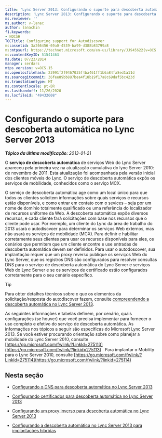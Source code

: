 ```yaml
---
title: 'Lync Server 2013: Configurando o suporte para descoberta automática'
description: 'Lync Server 2013: Configurando o suporte para descoberta automática.'
ms.reviewer: ''
ms.author: v-lanac
author: lanachin
f1.keywords:
- NOCSH
TOCTitle: Configuring support for Autodiscover
ms:assetid: 3a266456-69a0-4539-ba99-d388b83799a8
ms:mtpsurl: https://technet.microsoft.com/en-us/library/JJ945622(v=OCS.15)
ms:contentKeyID: 51541463
ms.date: 07/23/2014
manager: serdars
mtps_version: v=OCS.15
ms.openlocfilehash: 23991f2f9467035f4ba461ff1b6a84fa8ed1a11d
ms.sourcegitcommit: 36fee89bb887bea4f18b19f17a8c69daf5bc423d
ms.translationtype: MT
ms.contentlocale: pt-BR
ms.lasthandoff: 11/26/2020
ms.locfileid: "49432608"
---
```

# <a name="configuring-support-for-autodiscover-in-lync-server-2013"></a>Configurando o suporte para descoberta automática no Lync Server 2013

<div data-xmlns="http://www.w3.org/1999/xhtml">

<div class="topic" data-xmlns="http://www.w3.org/1999/xhtml" data-msxsl="urn:schemas-microsoft-com:xslt" data-cs="https://msdn.microsoft.com/">

<div data-asp="https://msdn2.microsoft.com/asp">



</div>

<div id="mainSection">

<div id="mainBody">

<span> </span>

_**Tópico da última modificação:** 2013-01-21_

O **serviço de descoberta automática** de serviços Web do Lync Server apareceu pela primeira vez na atualização cumulativa do lync Server 2010: de novembro de 2011. Esta atualização foi acompanhada pela versão inicial dos clientes móveis do Lync. O serviço de descoberta automática expôs os serviços de mobilidade, conhecidos como o serviço MCX.

O serviço de descoberta automática age como um local único para que todos os clientes solicitem informações sobre quais serviços e recursos estão disponíveis, e como entrar em contato com o sevices – seja por um nome de domínio totalmente qualificado ou uma referência do localizador de recursos uniforme da Web. A descoberta automática expõe diversos recursos, e cada cliente fará solicitações com base nos recursos que o cliente pode usar. Por exemplo, um cliente do Lync da área de trabalho do 2013 usará o autodiscvoer para determinar os serviços Web externos, mas não usará os serviços de mobilidade (MCX). Para definir e habilitar corretamente seus clientes para usar os recursos disponíveis para eles, os cenários que permitem que um cliente encontre e use entradas de descoberta automática devem ser definidos. Para usar o autodoscover, sua implantação requer que um proxy reverso publique os serviços Web do Lync Server, que os registros DNS são configurados para resolver consultas DNS para o serviço de descoberta automática do Lync Server e serviços Web do Lync Server e se os serviços de certificado estão configurados corretamente para o seu cenário específico.

<div>


> [!TIP]  
> Para obter detalhes técnicos sobre o que os elementos da solicitação/resposta do autodiscover fazem, consulte <A href="lync-server-2013-understanding-autodiscover.md">compreendendo a descoberta automática no Lync Server 2013</A>.



</div>

As seguintes informações e tabelas definem, por cenário, quais configurações (se houver) que você precisa implementar para fornecer o uso completo e efetivo do serviço de descoberta automática. As informações nos tópicos a seguir são específicas do Microsoft Lync Server 2013. Se você estiver procurando orientação sobre como planejar a mobilidade do Lync Server 2010, consulte [https://go.microsoft.com/fwlink/?LinkId=275113](https://go.microsoft.com/fwlink/?linkid=275113) . Para implantar o Mobility para o Lync Server 2010, consulte [https://go.microsoft.com/fwlink/?LinkId=275114](https://go.microsoft.com/fwlink/?linkid=275114)

<div>

## <a name="in-this-section"></a>Nesta seção

  - [Configurando o DNS para descoberta automática no Lync Server 2013](lync-server-2013-configuring-dns-for-autodiscover.md)

  - [Configurando certificados para descoberta automática no Lync Server 2013](lync-server-2013-configuring-certificates-for-autodiscover.md)

  - [Configurando um proxy inverso para descoberta automática no Lync Server 2013](lync-server-2013-configuring-a-reverse-proxy-for-autodiscover.md)

  - [Configurando a descoberta automática no Lync Server 2013 para implantações híbridas](lync-server-2013-configuring-autodiscover-for-hybrid-deployments.md)

</div>

</div>

<span> </span>

</div>

</div>

</div>

